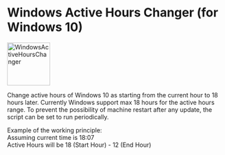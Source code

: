 # Windows Active Hours Changer (for Windows 10)
<img alt="WindowsActiveHoursChanger" src="./Windows10ActiveHoursChanger_notcompressed.ico" width="100" height="100">

Change active hours of Windows 10 as starting from the current hour to 18 hours later. Currently Windows support max 18 hours for the active hours range. To prevent the possibility of machine restart after any update, the script can be set to run periodically.

Example of the working principle:
<br>
Assuming current time is 18:07
<br>
Active Hours will be 18 (Start Hour) - 12 (End Hour)
